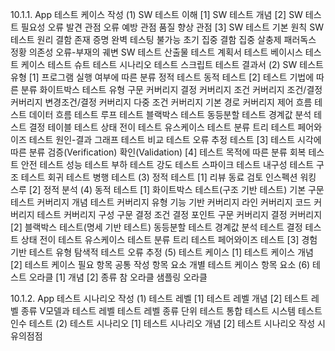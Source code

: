 10.1.1. App 테스트 케이스 작성
(1) SW 테스트 이해
  [1] SW 테스트 개념
  [2] SW 테스트 필요성
    오류 발견 관점
    오류 예방 관점
    품질 향상 관점
  [3] SW 테스트 기본 원칙
    SW 테스트 원리
      결함 존재 증명
      완벽 테스팅 불가능
      초기 집중
      결함 집중
      살충제 패러독스
      정황 의존성
      오류-부재의 궤변
    SW 테스트 산출물
      테스트 계획서
      테스트 베이시스
      테스트 케이스
      테스트 슈트
      테스트 시나리오
      테스트 스크립트
      테스트 결과서
(2) SW 테스트 유형
  [1] 프로그램 실행 여부에 따른 분류
    정적 테스트
    동적 테스트
  [2] 테스트 기법에 따른 분류
    화이트박스 테스트
      유형
        구문 커버리지
        결정 커버리지
        조건 커버리지
        조건/결정 커버리지
        변경조건/결정 커버리지
        다중 조건 커버리지
        기본 경로 커버리지
        제어 흐름 테스트
        데이터 흐름 테스트
        루프 테스트
    블랙박스 테스트
      동등분할 테스트
      경계값 분석 테스트
      결정 테이블 테스트
      상태 전이 테스트
      유스케이스 테스트
      분류 트리 테스트
      페어와이즈 테스트
      원인-결과 그래프 테스트
      비교 테스트
      오류 추정 테스트
  [3] 테스트 시각에 따른 분류
    검증(Verification)
    확인(Validation)
  [4] 테스트 목적에 따른 분류
    회복 테스트
    안전 테스트
    성능 테스트
      부하 테스트
      강도 테스트
      스파이크 테스트
      내구성 테스트
    구조 테스트
    회귀 테스트
    병행 테스트
(3) 정적 테스트
  [1] 리뷰
    동료 검토
    인스펙션
    워킹 스루
  [2] 정적 분석
(4) 동적 테스트
  [1] 화이트박스 테스트(구조 기반 테스트)
    기본 구문
    테스트 커버리지 개념
    테스트 커버리지 유형
      기능 기반 커버리지
      라인 커버리지
      코드 커버리지
    테스트 커버리지 구성
      구문
      결정
      조건
      결정 포인트
    구문 커버리지
    결정 커버리지
  [2] 블랙박스 테스트(명세 기반 테스트)
    동등분할 테스트
    경계값 분석 테스트
    결정 테스트
    상태 전이 테스트
    유스케이스 테스트
    분류 트리 테스트
    페어와이즈 테스트
  [3] 경험 기반 테스트
    유형
      탐색적 테스트
      오류 추정
(5) 테스트 케이스
  [1] 테스트 케이스 개념
  [2] 테스트 케이스 필요 항목
    공통 작성 항목 요소
    개별 테스트 케이스 항목 요소
(6) 테스트 오라클
  [1] 개념
  [2] 종류
    참 오라클
    샘플링 오라클

10.1.2. App 테스트 시나리오 작성
(1) 테스트 레벨
  [1] 테스트 레벨 개념
  [2] 테스트 레벨 종류
    V모델과 테스트 레벨
    테스트 레벨 종류
      단위 테스트
      통합 테스트
      시스템 테스트
      인수 테스트
(2) 테스트 시나리오
  [1] 테스트 시나리오 개념
  [2] 테스트 시나리오 작성 시 유의점점
